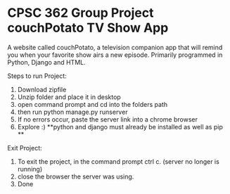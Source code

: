 # CPSC 362 Group Project couchPotato TV Show App
A website called couchPotato, a television companion app that will remind you when your favorite show airs a new episode. Primarily programmed in Python, Django and HTML.

Steps to run Project:
1. Download zipfile
2. Unzip folder and place it in desktop 
3. open command prompt and cd into the folders path
4. then run python manage.py runserver
5. If no errors occur, paste the server link into a chrome browser
6. Explore :)
 **python and django must already be installed as well as pip **
 
 
Exit Project:
1. To exit the project, in the command prompt ctrl c. (server no longer is running) 
2. close the browser the server was using.
3. Done 
